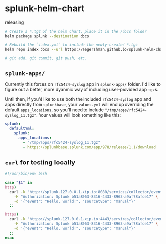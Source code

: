 # splunk-helm-chart

releasing

```sh
# Create a *.tgz of the helm chart, place it in the /docs folder
helm package splunk --destination docs

# Rebuild the `index.yml` to include the newly-created *.tgz
helm repo index docs --url https://aegershman.github.io/splunk-helm-chart/

# git add, git commit, git push, etc.
```

## `splunk-apps/`

Currently this forces on `rfc5424-syslog` app in `splunk-apps/` folder. I'd like to figure out a better, more dyanmic way of including user-provided app `tgz`s.

Until then, if you'd like to use both the included `rfc5424-syslog` app and apps directly from `splunkbase`, your `values.yml` will end up overriding the default `apps_locations`, so you'll need to include `"/tmp/apps/rfc5424-syslog_11.tgz"`. Your values will look something like this:

```yml
splunk:
  defaultYml:
    splunk:
      apps_locations:
        - "/tmp/apps/rfc5424-syslog_11.tgz"
        - https://splunkbase.splunk.com/app/978/release/1.1/download
```

## `curl` for testing locally

```sh
#!/usr/bin/env bash

case "$1" in
http)
  curl -k "http://splunk.127.0.0.1.xip.io:8080/services/collector/event" \
    -H "Authorization: Splunk b51a8063-8316-4433-8963-a9af78afce17" \
    -d '{"event": "Hello, world!", "sourcetype": "manual"}'
  ;;

https)
  curl -k "https://splunk.127.0.0.1.xip.io:4443/services/collector/event" \
    -H "Authorization: Splunk b51a8063-8316-4433-8963-a9af78afce17" \
    -d '{"event": "Hello, world!", "sourcetype": "manual"}'
  ;;
esac
```
